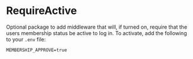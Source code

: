 # RequireActive
Optional package to add middleware that will, if turned on, require that the users membership status be active to log in.  To activate, add the following to your `.env` file:

```dotenv
MEMBERSHIP_APPROVE=true
```
